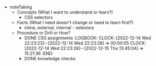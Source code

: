 - noteTaking
	- Concepts (What I want to understand or learn?)
		- CSS selectors
	- Facts (What I need doesn't change or need to learn first?)
		- inline, external, internal - selectors
	- Procedure or Drill or How?
		- DONE CSS assignments
		  :LOGBOOK:
		  CLOCK: [2022-12-14 Wed 22:23:23]--[2022-12-14 Wed 22:23:28] =>  00:00:05
		  CLOCK: [2022-12-14 Wed 22:23:28]--[2022-12-15 Thu 13:45:04] =>  15:21:36
		  :END:
		- DONE knowledge checks